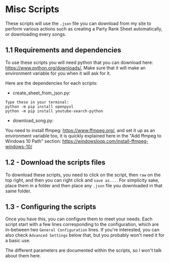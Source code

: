 # Misc Scripts

These scripts will use the `.json` file you can download from my site to perform various actions such as creating a Party Rank Sheet automatically, or downloading every songs.

## 1.1 Requirements and dependencies

To use these scripts you will need python that you can download here: <https://www.python.org/downloads/>,
Make sure that it will make an environment variable for you when it will ask for it.

Here are the dependencies for each scripts:

- create_sheet_from_json.py:
```
Type these in your terminal:
python -m pip install openpyxl
python -m pip install youtube-search-python
```

- download_song.py:

You need to install ffmpeg: <https://www.ffmpeg.org/>, and set it up as an environment variable too, it is quickly explained here in the "Add ffmpeg to Windows 10 Path" section: <https://windowsloop.com/install-ffmpeg-windows-10/>

## 1.2 - Download the scripts files

To download these scripts, you need to click on the script, then `raw` on the top right, and then you can right click and `save as...`.
For simplicity sake, place them in a folder and then place any `.json` file you downloaded in that same folder.


## 1.3 - Configuring the scripts

Once you have this, you can configure them to meet your needs. Each script start with a few lines corresponding to the configuration, which are in-between two `General Configuration` lines. If you're interested, you can also check `Advanced Settings` below that, but you probably won't need it for a basic use.

The different parameters are documented within the scripts, so I won't talk about them here.